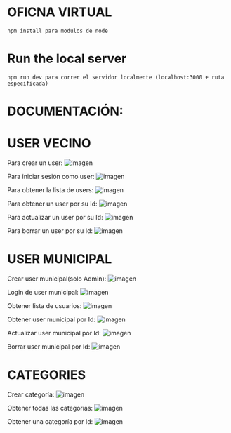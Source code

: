 # OFICNA VIRTUAL

```
npm install para modulos de node
```

# Run the local server

```
npm run dev para correr el servidor localmente (localhost:3000 + ruta especificada)
```


# DOCUMENTACIÓN:
# USER VECINO
Para crear un user:
![imagen](https://user-images.githubusercontent.com/116845688/210419705-5673d727-d7b7-453e-b76b-b0419369bf6d.png)

Para iniciar sesión como user:
![imagen](https://user-images.githubusercontent.com/116845688/210419795-fab76a1d-1ea4-4b48-96c5-dd676ecf8261.png)

Para obtener la lista de users:
![imagen](https://user-images.githubusercontent.com/116845688/210419948-eb506886-ef81-4007-85d7-7516573047f5.png)

Para obtener un user por su Id:
![imagen](https://user-images.githubusercontent.com/116845688/210419995-b9ba88d3-d93c-4135-8ff7-72fa1ecd93fd.png)

Para actualizar un user por su Id:
![imagen](https://user-images.githubusercontent.com/116845688/210420278-44e4aa3e-418f-404d-8579-b4af0e679e33.png)

Para borrar un user por su Id:
![imagen](https://user-images.githubusercontent.com/116845688/210420484-8388f902-faad-40c3-8f45-ffaa103e7c65.png)

# USER MUNICIPAL
Crear user municipal(solo Admin):
![imagen](https://user-images.githubusercontent.com/116845688/210420633-7c375c68-ddd0-4fb5-aaf2-747cb8d7b596.png)

Login de user municipal:
![imagen](https://user-images.githubusercontent.com/116845688/210420722-6d8db918-e7a6-4f44-9b4b-7a3e3c7e2c77.png)

Obtener lista de usuarios:
![imagen](https://user-images.githubusercontent.com/116845688/210420794-ea14ddea-9c71-486b-8c4a-83b03062ddd3.png)

Obtener user municipal por Id:
![imagen](https://user-images.githubusercontent.com/116845688/210420892-728ba1f4-6cf9-408b-836b-6dda4295a376.png)

Actualizar user municipal por Id:
![imagen](https://user-images.githubusercontent.com/116845688/210420943-44d0f4b6-36e0-4a26-b7e9-dd4e4153ddf4.png)

Borrar user municipal por Id:
![imagen](https://user-images.githubusercontent.com/116845688/210421014-829c3c09-2b6d-44cd-9034-3670cf5133b6.png)

# CATEGORIES
Crear categoría: 
![imagen](https://user-images.githubusercontent.com/116845688/210421252-beb30f36-3b71-4330-862e-8466e81abb07.png)

Obtener todas las categorías:
![imagen](https://user-images.githubusercontent.com/116845688/210421302-06b16cb3-481f-47f5-937e-f4a09de99e3e.png)

Obtener una categoría por Id:
![imagen](https://user-images.githubusercontent.com/116845688/210421349-5da63fa0-f4aa-4322-8662-f3c47841cd12.png)










